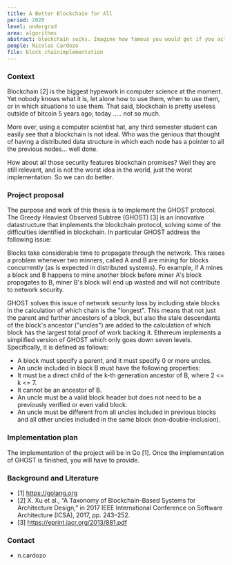 ```yaml
---
title: A Better Blockchain for All
period: 2020
level: undergrad
area: algorithms
abstract: blockchain sucks. Imagine how famous you would get if you actually provide a good implementation of the underlaing data structures. Claim your fame, complete your thesis
people: Nicolas Cardozo
file: block_chainimplementation
---
```


### Context
Blockchain [2] is the biggest hypework in computer science at the moment. Yet nobody knows what it is, let alone how to use them, when to use them, or in which situations to use them. That said, blockchain is pretty useless outside of bitcoin 5 years ago; today ..... not so much.

More over, using a computer scientist hat, any third semester student can easily see that a blockchain is not ideal. Who was the genious that thought of having a distributed data structure in which each node has a pointer to all the previous nodes... well done.

How about all those security features blockchain promises? Well they are still relevant, and is not the worst idea in the world, just the worst implementation. So we can do better.

### Project proposal
The purpose and work of this thesis is to implement the GHOST protocol. The Greedy Heaviest Observed Subtree (GHOST) [3] is an innovative datastructure that implements the blockchain protocol, solving some of the difficulties identified in blockchain. In particular GHOST address the following issue:

Blocks take considerable time to propagate through the network. This raises a problem whenever two minners, called A and B are mining for blocks concurrently (as is expected in distributed systems). Fo example, if A mines a block and B happens to mine another block before miner A's block propagates to B, miner B's block will end up wasted and will not contribute to network security. 

GHOST solves this issue of network security loss by including stale blocks in the calculation of which chain is the "longest". This means that not just the parent and further ancestors of a block, but also the stale descendants of the block's ancestor ("uncles") are added to the calculation of which block has the largest total proof of work backing it.
Ethereum implements a simplified version of GHOST which only goes down seven levels. Specifically, it is defined as follows:

*	A block must specify a parent, and it must specify 0 or more uncles.
*	An uncle included in block B must have the following properties:
*	It must be a direct child of the k-th generation ancestor of B, where 2 <= k <= 7.
*	It cannot be an ancestor of B.
*	An uncle must be a valid block header but does not need to be a previously verified or even valid block.
*	An uncle must be different from all uncles included in previous blocks and all other uncles included in the same block (non-double-inclusion).


### Implementation plan
The implementation of the project will be in Go [1]. 
Once the implementation of GHOST is finished, you will have to provide.

### Background and Literature
- [1] https://golang.org
- [2] X. Xu et al., “A Taxonomy of Blockchain-Based Systems for Architecture Design,” in 2017 IEEE International Conference on Software Architecture (ICSA), 2017, pp. 243–252.
- [3] https://eprint.iacr.org/2013/881.pdf


### Contact
- n.cardozo
